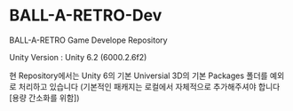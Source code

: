 # BALL-A-RETRO-Dev
BALL-A-RETRO Game Develope Repository

Unity Version : Unity 6.2 (6000.2.6f2)

현 Repository에서는 Unity 6의 기본 Universial 3D의 기본 Packages 폴더를 예외로 처리하고 있습니다 (기본적인 패캐지는 로컬에서 자체적으로 추가해주셔야 합니다 [용량 간소화를 위함])

